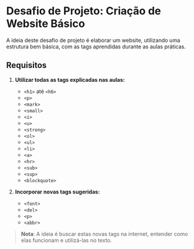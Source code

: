 # Desafio de Projeto: Criação de Website Básico

A ideia deste desafio de projeto é elaborar um website, utilizando uma estrutura bem básica, com as tags aprendidas durante as aulas práticas.

## Requisitos

1. **Utilizar todas as tags explicadas nas aulas:**
   - `<h1>` até `<h6>`
   - `<p>` 
   - `<mark>` 
   - `<small>`
   - `<i>` 
   - `<u>` 
   - `<strong>` 
   - `<ol>` 
   - `<ul>` 
   - `<li>` 
   - `<a>` 
   - `<hr>`
   - `<sub>`
   - `<sup>`
   - `<blockquote>`

2. **Incorporar novas tags sugeridas:**
   - `<font>`
   - `<del>`
   - `<p>`
   - `<abbr>`

> **Nota**: A ideia é buscar estas novas tags na internet, entender como elas funcionam e utilizá-las no texto.